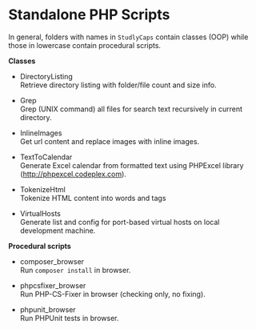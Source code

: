 Standalone PHP Scripts
======================

In general, folders with names in `StudlyCaps` contain classes (OOP) while those in lowercase contain procedural scripts.

**Classes**
- DirectoryListing<br />
  Retrieve directory listing with folder/file count and size info.

- Grep<br />
  Grep (UNIX command) all files for search text recursively in current directory.

- InlineImages<br />
  Get url content and replace images with inline images.

- TextToCalendar<br />
  Generate Excel calendar from formatted text using PHPExcel library (http://phpexcel.codeplex.com).

- TokenizeHtml<br />
  Tokenize HTML content into words and tags

- VirtualHosts<br />
  Generate list and config for port-based virtual hosts on local development machine.

**Procedural scripts**
- composer_browser<br />
  Run `composer install` in browser.

- phpcsfixer_browser<br />
  Run PHP-CS-Fixer in browser (checking only, no fixing).

- phpunit_browser<br />
  Run PHPUnit tests in browser.
